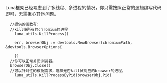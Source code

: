 Luna框架已经考虑到了多线程、多进程的情况，你只需按照正常的逻辑编写代码即可，无需担心其他问题。

```
  //提供的函数有:
  //kill掉所有的chromium的进程
	luna_utils.KillProcess()

	err, browserObj := devtools.NewBrowser(chromiumPath, &devtools.BrowserOptions{

	})
  //你可以正常关闭浏览器。
  browserObj.Close()
  //可以针对性的根据需求，选择是否kill掉对应的browser的进程。
	luna_utils.KillProcessByPid(browserObj.Pid)
```
